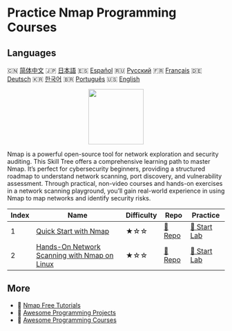 # Practice Nmap Programming Courses

## Languages

🇨🇳 [简体中文](README_zh.md) 🇯🇵 [日本語](README_ja.md) 🇪🇸 [Español](README_es.md) 🇷🇺 [Русский](README_ru.md) 🇫🇷 [Français](README_fr.md) 🇩🇪 [Deutsch](README_de.md) 🇰🇷 [한국어](README_ko.md) 🇧🇷 [Português](README_pt.md) 🇺🇸 [English](README.md) 

<div align="center">
<img width="128px" src="https://file.labex.io/path/pPoL1KPkCT9I.png">
</div>

Nmap is a powerful open-source tool for network exploration and security auditing. This Skill Tree offers a comprehensive learning path to master Nmap. It’s perfect for cybersecurity beginners, providing a structured roadmap to understand network scanning, port discovery, and vulnerability assessment. Through practical, non-video courses and hands-on exercises in a network scanning playground, you’ll gain real-world experience in using Nmap to map networks and identify security risks.

|   Index | Name                                                                                                                  | Difficulty   | Repo                                                                                  | Practice                                                                              |
|---------|-----------------------------------------------------------------------------------------------------------------------|--------------|---------------------------------------------------------------------------------------|---------------------------------------------------------------------------------------|
|       1 | [Quick Start with Nmap](https://labex.io/courses/quick-start-with-nmap)                                               | ★☆☆          | [🔗 Repo](https://github.com/labex-labs/quick-start-with-nmap)                        | [🚀 Start Lab](https://labex.io/courses/quick-start-with-nmap)                        |
|       2 | [Hands-On Network Scanning with Nmap on Linux](https://labex.io/courses/hands-on-network-scanning-with-nmap-on-linux) | ★☆☆          | [🔗 Repo](https://github.com/labex-labs/hands-on-network-scanning-with-nmap-on-linux) | [🚀 Start Lab](https://labex.io/courses/hands-on-network-scanning-with-nmap-on-linux) |

## More

- 🔗 [Nmap Free Tutorials](https://github.com/labex-labs/nmap-free-tutorials)
- 🔗 [Awesome Programming Projects](https://github.com/labex-labs/awesome-programming-projects)
- 🔗 [Awesome Programming Courses](https://github.com/labex-labs/awesome-programming-courses)

